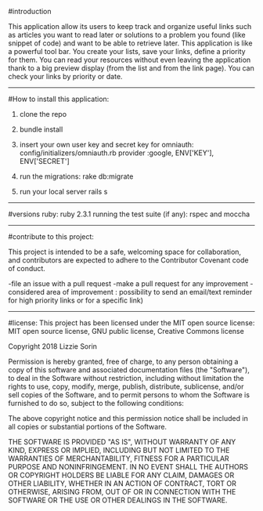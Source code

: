 #introduction

This application allow its users to keep track and organize useful links such as articles you want to read later or solutions to a problem you found (like snippet of code) and want to be able to retrieve later. 
This application is like a powerful tool bar. You create your lists, save your links, define a priority for them. You can read your resources without even leaving the application thank to a big preview display (from the list and from the link page). You can check your links by priority or date. 

-------------------------------------------------------------------------------------------------------------

#How to install this application:

1. clone the repo

2. bundle install

3. insert your own user key and secret key for omniauth:
config/initializers/omniauth.rb
provider :google, ENV['KEY'], ENV['SECRET']

4. run the migrations: 
rake db:migrate


5. run your local server
rails s

-------------------------------------------------------------------------------------------------------------

#versions
ruby: ruby 2.3.1
running the test suite (if any): rspec and moccha

-------------------------------------------------------------------------------------------------------------

#contribute to this project:

This project is intended to be a safe, welcoming space for collaboration, and contributors are expected to adhere to the Contributor Covenant code of conduct.

-file an issue with a pull request
-make a pull request for any improvement
-considered area of improvement : possibility to send an email/text reminder for high priority links or for a specific link)

-------------------------------------------------------------------------------------------------------------

#license:
This project has been licensed under the MIT open source license:
MIT open source license, GNU public license, Creative Commons license


Copyright 2018 Lizzie Sorin

Permission is hereby granted, free of charge, to any person obtaining a copy of this software and associated documentation files (the "Software"), to deal in the Software without restriction, including without limitation the rights to use, copy, modify, merge, publish, distribute, sublicense, and/or sell copies of the Software, and to permit persons to whom the Software is furnished to do so, subject to the following conditions:

The above copyright notice and this permission notice shall be included in all copies or substantial portions of the Software.

THE SOFTWARE IS PROVIDED "AS IS", WITHOUT WARRANTY OF ANY KIND, EXPRESS OR IMPLIED, INCLUDING BUT NOT LIMITED TO THE WARRANTIES OF MERCHANTABILITY, FITNESS FOR A PARTICULAR PURPOSE AND NONINFRINGEMENT. IN NO EVENT SHALL THE AUTHORS OR COPYRIGHT HOLDERS BE LIABLE FOR ANY CLAIM, DAMAGES OR OTHER LIABILITY, WHETHER IN AN ACTION OF CONTRACT, TORT OR OTHERWISE, ARISING FROM, OUT OF OR IN CONNECTION WITH THE SOFTWARE OR THE USE OR OTHER DEALINGS IN THE SOFTWARE.
